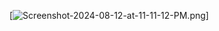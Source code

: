 [![Screenshot-2024-08-12-at-11-11-12-PM.png](https://i.postimg.cc/CKjQkZvj/Screenshot-2024-08-12-at-11-11-12-PM.png)]
